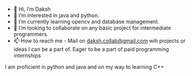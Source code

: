 - 👋 Hi, I’m Daksh
- 👀 I’m interested in java and python.
- 🌱 I’m currently learning opencv and database management.
- 💞️ I’m looking to collaborate on any basic project for intermediate programmers.
- 📫 How to reach me - Mail on daksh.collab@gmail.com wih projects or ideas I can be a part of.
Eager to be a part of paid programming internships

I am proficient in python and java and on my way to learning C++

<!---
dakshp26/dakshp26 is a ✨ special ✨ repository because its `README.md` (this file) appears on your GitHub profile.
You can click the Preview link to take a look at your changes.
--->

